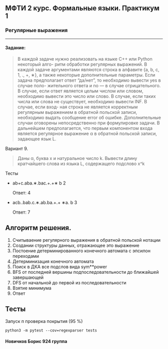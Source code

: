 ## МФТИ 2 курс. Формальные языки. Практикум 1
### Регулярные выражения
***
#### Задание:

> В каждой задаче нужно реализовать на языке C++ или Python некоторый алго-
ритм обработки регулярных выражений. В каждой задаче аргументами являются
строка в алфавите {a, b, c, 1, ., +, ∗}, а также некоторые дополнительные параметры.
Если задача предполагает ответ “да/нет”, то необходимо вывести yes в случае поло-
жительного ответа и no — в случае отрицательного. В случае, если ответ является
целым числом или словом, необходимо вывести это число или слово. В случае, если
таких числа или слова не существует, необходимо вывести INF. В случае, если вход-
ная строка не является корректным регулярным выражением в обратной польской
записи, необходимо выдать сообщение error об ошибке. Дополнительные случаи
оговорены непосредственно при формулировке задачи.
В дальнейшем предполагается, что первым компонентом входа является регулярное
выражение α в обратной польской записи, задающее язык L.    

Вариант 9.

> Даны α, буква x и натуральное число k. Вывести длину кратчайшего слова из
языка L, содержащего подслово x^k


Тесты
- ab+c.aba.∗.bac.+.+∗ b 2 

    Ответ: 4
- acb..bab.c.∗.ab.ba.+.+ ∗a. b 3 

    Ответ: 7
    
    
    
## Алгоритм решения.
1. Считываение регулярного выражения в обратной польской нотации
2. Создании структуры данных, отражающее это выражение
3. Постоение детерминированного конечного автомата с эпсилон переходами
4. Детерминизация конечного автомата
5. Поиск в ДКА все подслов вида sym**power
6. BFS от последней вершины подпоследовательности до ближайшей завершающей
7. DFS от начальной до первой из последовательности
8. Взятие минимума
9. Ответ

## Тесты
Запуск п проверка покрытия (95 %)

`python3 -m pytest --cov=regexparser tests`

#### Новичков Борис 924 группа